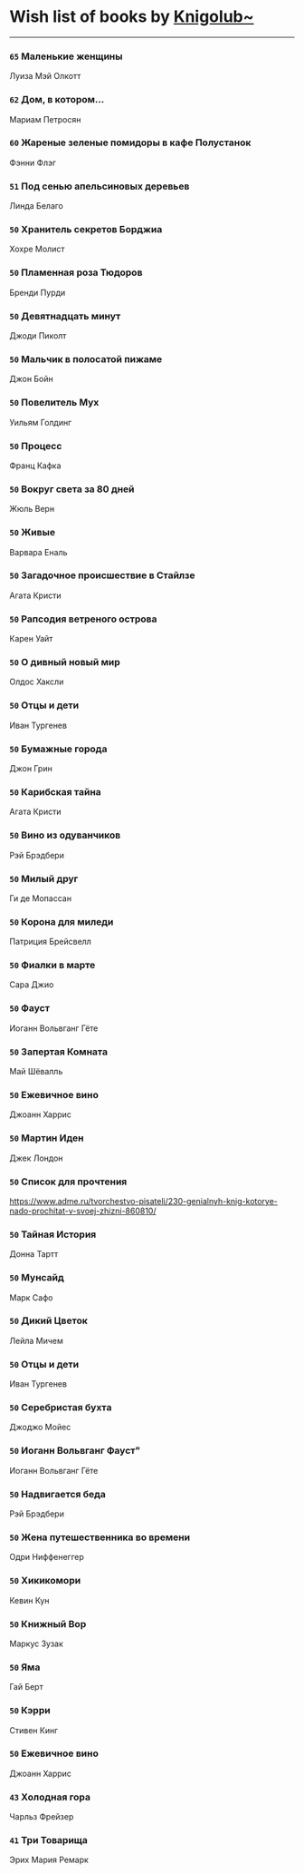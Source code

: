 # Wish list of books by [Knigolub~](https://plus.google.com/u/0/111878597279669641685/)
---

### `65` Маленькие женщины
Луиза Мэй Олкотт

### `62` Дом, в котором...
Мариам Петросян

### `60` Жареные зеленые помидоры в кафе Полустанок
Фэнни Флэг

### `51` Под сенью апельсиновых деревьев
Линда Белаго

### `50` Хранитель секретов Борджиа
Хохре Молист

### `50` Пламенная роза Тюдоров
Бренди Пурди

### `50` Девятнадцать минут
Джоди Пиколт

### `50` Мальчик в полосатой пижаме
Джон Бойн

### `50` Повелитель Мух
Уильям Голдинг

### `50` Процесс
Франц Кафка

### `50` Вокруг света за 80 дней
Жюль Верн

### `50` Живые
Варвара Еналь

### `50` Загадочное происшествие в Стайлзе
Агата Кристи

### `50` Рапсодия ветреного острова
Карен Уайт

### `50` О дивный новый мир
Олдос Хаксли

### `50` Отцы и дети
Иван Тургенев

### `50` Бумажные города
Джон Грин

### `50` Карибская тайна
Агата Кристи

### `50` Вино из одуванчиков
Рэй Брэдбери

### `50` Милый друг
Ги де Мопассан

### `50` Корона для миледи
Патриция Брейсвелл

### `50` Фиалки в марте
Сара Джио

### `50` Фауст
Иоганн Вольвганг Гёте

### `50` Запертая Комната
Май Шёвалль

### `50` Ежевичное вино
Джоанн Харрис

### `50` Мартин Иден
Джек Лондон

### `50` Список для прочтения
https://www.adme.ru/tvorchestvo-pisateli/230-genialnyh-knig-kotorye-nado-prochitat-v-svoej-zhizni-860810/

### `50` Тайная История
Донна Тартт

### `50` Мунсайд
Марк Сафо

### `50` Дикий Цветок
Лейла Мичем

### `50` Отцы и дети
Иван Тургенев

### `50` Серебристая бухта
Джоджо Мойес

### `50` Иоганн Вольвганг Фауст"
Иоганн Вольвганг Гёте

### `50` Надвигается беда
Рэй Брэдбери

### `50` Жена путешественника во времени
Одри Ниффенеггер

### `50` Хикикомори
Кевин Кун

### `50` Книжный Вор
Маркус Зузак

### `50` Яма
Гай Берт

### `50` Кэрри
Стивен Кинг

### `50` Ежевичное вино
Джоанн Харрис

### `43` Холодная гора
Чарльз Фрейзер

### `41` Три Товарища
Эрих Мария Ремарк

